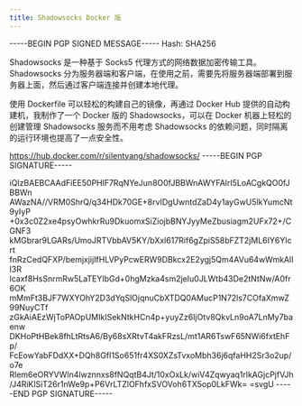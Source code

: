 ```yaml
---
title: Shadowsocks Docker 版
---
```


-----BEGIN PGP SIGNED MESSAGE-----
Hash: SHA256

Shadowsocks 是一种基于 Socks5 代理方式的网络数据加密传输工具。Shadowsocks 分为服务器端和客户端，在使用之前，需要先将服务器端部署到服务器上面，然后通过客户端连接并创建本地代理。

使用 Dockerfile 可以轻松的构建自己的镜像，再通过 Docker Hub 提供的自动构建机，我制作了一个 Docker 版的 Shadowsocks，可以在 Docker 机器上轻松的创建管理 Shadowsocks 服务而不用考虑 Shadowsocks 的依赖问题，同时隔离的运行环境也提高了一点安全性。

https://hub.docker.com/r/silentyang/shadowsocks/
-----BEGIN PGP SIGNATURE-----

iQIzBAEBCAAdFiEE50PHlF7RqNYeJun8O0fJBBWnAWYFAlrI5LoACgkQO0fJBBWn
AWazNA//VRM0ShrQ/q34HDk70GE+8rvIDgUwntdZaD4y1ayGwU5lkYumcNt9yIyP
+0x3c0Z2xe4psyOwhkrRu9DkuomxSiZiojbBNYJyyMeZbusiagm2UFx72+/CGNF3
kMGbrar9LGARs/UmoJRTVbbAV5KY/bXxl617Rif6gZpiS58bFZT2jML6IY6YIcrt
fnRzCedQFXP/bemjxjijIfHLVPyPcwERW9DBkcx2E2ygj5Qm4AVu64wWmkAlII3R
lcaxf8HsSnrmRw5LaTEYIbGd+0hgMzka4sm2jeIu0JLWtb43De2tNtNw/A0fr6OK
mMmFt3BJF7WXYOhY2D3dYqSlOjqnuCbXTDQ0AMucP1N72ls7COfaXmwZ99NuyCTf
zGkAiAEzWjToPAOpUMIkISekNtkHCn4p+yuyZz6IjOtv8QkvLn9oA7LnMy7baenw
DKHoPtHBek8fhLtRtsA6/By68sXRtvT4akFRzsL/mt1AR6TswF65NWi6fxtEhFp/
FcEowYabFDdXX+DQh8GfI1So651fr4XS0XZsTvxoMbh36j6qfaHH2Sr3o2up/o7e
Rlem6eORYVWIn4lwznnxs8fNQqtB4Jt/10xOxLk/wiV4Zqwyaq1rlkAGjcPjfVJh
/J4RiKlSiT26r1nWe9p+P6VrLTZlOFhfxSVOVoh6TX5op0LkFWk=
=svgU
-----END PGP SIGNATURE-----
